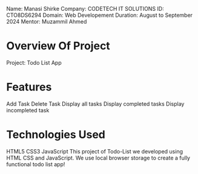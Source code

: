 Name: Manasi Shirke
Company: CODETECH IT SOLUTIONS
ID: CTO8DS6294
Domain: Web Developement
Duration: August to September 2024
Mentor: Muzammil Ahmed

# Overview Of Project
Project: Todo List App 
# Features
Add Task 
Delete Task
Display all tasks
Display completed tasks
Display incompleted task
# Technologies Used
HTML5
CSS3
JavaScript 
This project of Todo-List we developed using HTML CSS and JavaScript. We use local browser storage to create a fully functional todo list app!

